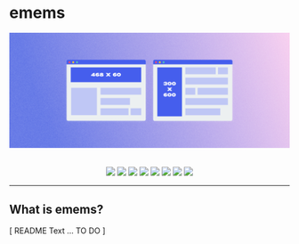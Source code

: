 # emems

<img style="margin-bottom:2ch;" src="public/img/bannerimg.png">

<p align="center">
<img src="https://img.shields.io/github/v/tag/dawescc/emems?label=Latest+Version">
<img src="https://img.shields.io/github/languages/count/dawescc/emems?">
<img src="https://img.shields.io/github/languages/top/dawescc/emems">
<img src="https://img.shields.io/github/commit-activity/w/dawescc/emems">
<img src="https://img.shields.io/github/v/release/dawescc/emems?&label=Latest+Release&color=yellow">
<img src="https://img.shields.io/github/actions/workflow/status/dawescc/emems/prod.yaml">
<img src="https://img.shields.io/github/issues/dawescc/emems">
<img src="https://img.shields.io/github/downloads/dawescc/emems/total">
</p>

------

## What is emems?

[ README Text ... TO DO ]